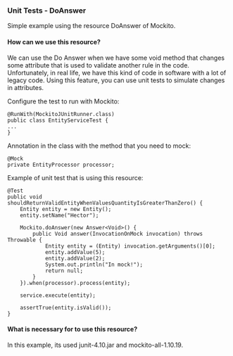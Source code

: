 ### Unit Tests - DoAnswer
Simple example using the resource DoAnswer of Mockito. 

#### How can we use this resource?
We can use the Do Answer when we have some void method that changes some attribute that is used to validate another rule in the code. Unfortunately, in real life, we have this kind of code in software with a lot of legacy code. Using this feature, you can use unit tests to simulate changes in attributes.

Configure the test to run with Mockito:
```
@RunWith(MockitoJUnitRunner.class)
public class EntityServiceTest {
...
}
```
Annotation in the class with the method that you need to mock:
```
@Mock
private EntityProcessor processor;
```
Example of unit test that is using this resource:
```
@Test
public void shouldReturnValidEntityWhenValuesQuantityIsGreaterThanZero() {
	Entity entity = new Entity();
	entity.setName("Hector");

	Mockito.doAnswer(new Answer<Void>() {
		public Void answer(InvocationOnMock invocation) throws Throwable {
			Entity entity = (Entity) invocation.getArguments()[0];
			entity.addValue(5);
			entity.addValue(2);
			System.out.println("In mock!");
			return null;
		}
	}).when(processor).process(entity);
	
	service.execute(entity);
	
	assertTrue(entity.isValid());
}
```
#### What is necessary for to use this resource?
In this example, its used junit-4.10.jar and mockito-all-1.10.19. 
